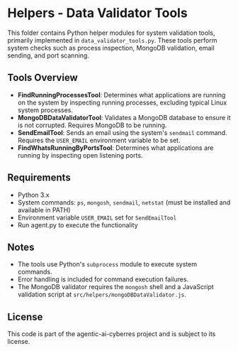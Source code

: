 # Helpers - Data Validator Tools

This folder contains Python helper modules for system validation tools, primarily implemented in `data_validator_tools.py`. These tools perform system checks such as process inspection, MongoDB validation, email sending, and port scanning.

## Tools Overview

- **FindRunningProcessesTool**: Determines what applications are running on the system by inspecting running processes, excluding typical Linux system processes.
- **MongoDBDataValidatorTool**: Validates a MongoDB database to ensure it is not corrupted. Requires MongoDB to be running.
- **SendEmailTool**: Sends an email using the system's `sendmail` command. Requires the `USER_EMAIL` environment variable to be set.
- **FindWhatsRunningByPortsTool**: Determines what applications are running by inspecting open listening ports.


## Requirements

- Python 3.x
- System commands: `ps`, `mongosh`, `sendmail`, `netstat` (must be installed and available in PATH)
- Environment variable `USER_EMAIL` set for `SendEmailTool`
- Run agent.py to execute the functionality

## Notes

- The tools use Python's `subprocess` module to execute system commands.
- Error handling is included for command execution failures.
- The MongoDB validator requires the `mongosh` shell and a JavaScript validation script at `src/helpers/mongoDBDataValidator.js`.

## License

This code is part of the agentic-ai-cyberres project and is subject to its license.
